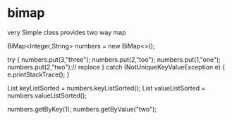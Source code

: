 # bimap
 very Simple class provides two way map
 
 
BiMap<Integer,String> numbers = new BiMap<>();

try {
    numbers.put(3,"three");
    numbers.put(2,"too");
    numbers.put(1,"one");
    numbers.put(2,"two");// replace
} catch (NotUniqueKeyValueException e) {
    e.printStackTrace();
}

List<Integer> keyListSorted = numbers.keyListSorted();
List<String> valueListSorted = numbers.valueListSorted();

numbers.getByKey(1);
numbers.getByValue("two");


